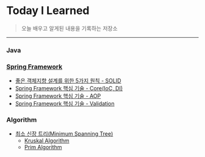 # Today I Learned
> 오늘 배우고 알게된 내용을 기록하는 저장소

----------------------------------------------------------------------------------------------------------------------
### Java

### [Spring Framework](https://github.com/bangjaeyoung/TIL/blob/main/Spring%20Framework/Basic.md)
* [좋은 객체지향 설계를 위한 5가지 원칙 - SOLID](https://github.com/bangjaeyoung/TIL/blob/main/Spring%20Framework/SOLID.md)
* [Spring Framework 핵심 기술 - Core(IoC, DI)](https://github.com/bangjaeyoung/TIL/blob/main/Spring%20Framework/Core(IoC%2C%20DI).md)
* [Spring Framework 핵심 기술 - AOP](https://github.com/bangjaeyoung/TIL/blob/main/Spring%20Framework/AOP(Aspect%20Oriented%20Programming).md)
* [Spring Framework 핵심 기술 - Validation](https://github.com/bangjaeyoung/TIL/blob/main/Spring%20Framework/Validation.md)

### Algorithm
- [최소 신장 트리(Minimum Spanning Tree)](https://github.com/bangjaeyoung/TIL/blob/main/Algorithm/%EC%B5%9C%EC%86%8C%20%EC%8B%A0%EC%9E%A5%20%ED%8A%B8%EB%A6%AC(Minimum%20Spanning%20Tree).md)
  - [Kruskal Algorithm](https://github.com/bangjaeyoung/TIL/blob/main/Algorithm/Kruskal%20Algorithm.md)
  - [Prim Algorithm](https://github.com/bangjaeyoung/TIL/blob/main/Algorithm/Prim%20Algorithm.md)
